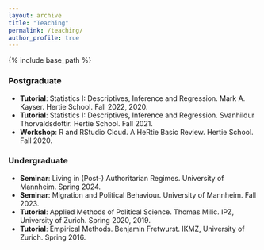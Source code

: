 ```yaml
---
layout: archive
title: "Teaching"
permalink: /teaching/
author_profile: true
---
```

{% include base_path %}


### Postgraduate
* **Tutorial**: Statistics I: Descriptives, Inference and Regression. Mark A. Kayser. Hertie School. Fall 2022, 2020.
* **Tutorial**: Statistics I: Descriptives, Inference and Regression. Svanhildur Thorvaldsdottir. Hertie School. Fall 2021.
* **Workshop**: R and RStudio Cloud. A HeRtie Basic Review. Hertie School. Fall 2020.

### Undergraduate
* **Seminar**: Living in (Post-) Authoritarian Regimes. University of Mannheim. Spring 2024.
* **Seminar**: Migration and Political Behaviour. University of Mannheim. Fall 2023.
* **Tutorial**: Applied Methods of Political Science. Thomas Milic. IPZ, University of Zurich. Spring 2020, 2019.
* **Tutorial**: Empirical Methods. Benjamin Fretwurst. IKMZ, University of Zurich. Spring 2016.

